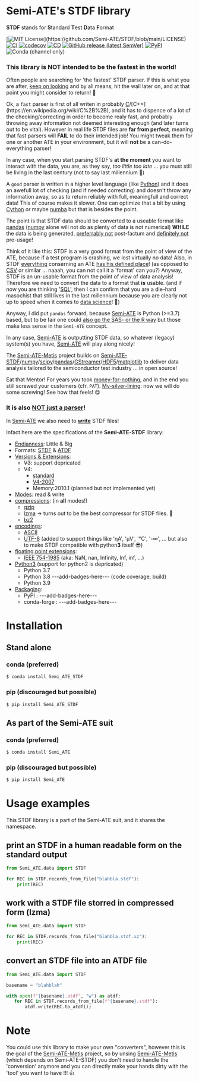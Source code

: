 # Semi-ATE's STDF library

**STDF** stands for **S**tandard **T**est **D**ata **F**ormat

[![MIT License](https://img.shields.io/apm/l/atomic-design-ui.svg?)](https://github.com/Semi-ATE/STDF/blob/main/LICENSE)
[![CI](https://github.com/Semi-ATE/STDF/workflows/CI/badge.svg?branch=main)](https://github.com/Semi-ATE/STDF/actions?query=workflow%3ACI)
[![codecov](https://codecov.io/gh/Semi-ATE/STDF/branch/main/graph/badge.svg?token=BAP0H9OMED)](https://codecov.io/gh/Semi-ATE/STDF)
[![CD](https://github.com/Semi-ATE/STDF/workflows/CD/badge.svg)](https://github.com/Semi-ATE/STDF/actions?query=workflow%3ACD)
[![GitHub release (latest SemVer)](https://img.shields.io/github/v/release/Semi-ATE/STDF?color=blue&label=GitHub&sort=semver)](https://github.com/Semi-ATE/STDF/releases/latest)
[![PyPI](https://img.shields.io/pypi/v/Semi-ATE-STDF?color=blue&label=PyPI)](https://pypi.org/project/Semi-ATE-STDF/)
![Conda (channel only)](https://img.shields.io/conda/vn/conda-forge/Semi-ATE-STDF?color=blue&label=conda-forge)


### This library is NOT intended to be the fastest in the world!

Often people are searching for 'the fastest' STDF parser. If this is what you are after, [keep on looking](https://en.wikipedia.org/wiki/Standard_Test_Data_Format) and by all means, hit the wall later on, and at that point you might consider to return! 🤣

Ok, a `fast` parser is first of all writen in probably [C](https://en.wikipedia.org/wiki/C_(programming_language))/[C++](https://en.wikipedia.org/wiki/C%2B%2B), and it has to dispence of a lot of the checking/correcting in order to become realy fast, and probably throwing away information not deemed interesting enough (and later turns out to be vital). However in real life STDF files are **far from perfect**, meaning that fast parsers will **FAIL** to do their intended job! You might tweak them for one or another ATE in your environment, but it will **not** be a can-do-everything parser!

In any case, when you start parsing STDF's **at the moment** you want to interact with the data, you are, as they say, *too little too late* ... you must still be living in the last century (not to say last millennium 🤪)

A `good` parser is written in a higher level language (like [Python](https://www.python.org/)) and it does an awefull lot of checking (and if needed correcting) and doesn't throw any information away, so as to return reliably with full, meaningfull and correct data! This of course makes it slower. One can optimize that a bit by using [Cython](https://cython.org/) or maybe [numba](http://numba.pydata.org/) but that is besides the point.

The point is that STDF data should be converted to a useable format like [pandas](https://pandas.pydata.org/) ([numpy](https://numpy.org/) alone will not do as plenty of data is not numerical) **WHILE** the data is being generated, <ins>preferrably not</ins> post-factum and <ins>definitely not</ins> pre-usage!

Think of it like this: STDF is a very good format from the point of view of the ATE, because if a test program is crashing, we lost virtually no data! Also, in STDF <ins>everything</ins> conserning an ATE <ins>has his defined place</ins>! (as opposed to [CSV](https://en.wikipedia.org/wiki/Comma-separated_values) or similar ... naaah, you can not call it a 'format' can you?) Anyway, STDF is an un-usable format from the point of view of data analysis! Therefore we need to convert the data to a format that **is** usable. (and if now you are thinking '[SQL](https://en.wikipedia.org/wiki/SQL)', then I can confirm that you are a die-hard masochist that still lives in the last millennium because you are clearly not up to speed when it comes to [data science](https://en.wikipedia.org/wiki/Data_science)! 🧐)

Anyway, I did put `pandas` forward, because [Semi-ATE](https://github.com/Semi-ATE/Semi-ATE) is Python (>=3.7) based, but to be fair one could [also go the SAS- or the R way](https://www.analyticsvidhya.com/blog/2017/09/sas-vs-vs-python-tool-learn/) but those make less sense in the `Semi-ATE` concept.

In any case, [Semi-ATE](https://github.com/Semi-ATE/Semi-ATE) is outputting STDF data, so whatever (legacy) system(s) you have, [Semi-ATE](https://github.com/Semi-ATE/Semi-ATE) will play along nicely!

The [Semi-ATE-Metis](https://github.com/Semi-ATE/Semi-ATE-Metis) project builds on [Semi-ATE-STDF]()/[numpy](https://numpy.org/)/[scipy](https://www.scipy.org/)/[pandas](https://pandas.pydata.org/)/[GStreamer](https://gstreamer.freedesktop.org/)/[HDF5](https://www.hdfgroup.org/solutions/hdf5/)/[matplotlib](https://matplotlib.org/) to deliver data analysis tailored to the semiconductor test industry ... in open source!

Eat that Mentor! For years you took [money-for-nothing](https://www.youtube.com/watch?v=wTP2RUD_cL0), and in the end you still screwed your customers (cfr. `PAT`). [My-silver-lining](https://www.youtube.com/watch?v=DKL4X0PZz7M): now we will do some screwing! See how that feels! 😋

### It is also <ins>NOT just a parser</ins>!

In [Semi-ATE](https://github.com/Semi-ATE/Semi-ATE) we also need to **<ins>write</ins>** STDF files!

Infact here are the specifications of the **Semi-ATE-STDF** library:

 - [<ins>Endianness</ins>](https://en.wikipedia.org/wiki/Endianness): Little & Big
 - Formats: [STDF]((/docs/standards/STDF/STDF-V4-spec.pdf)) & [ATDF](https://sourceforge.net/p/freestdf/svn/HEAD/tree/docs/atdf-spec.pdf?format=raw)
 - <ins>Versions & Extensions</ins>:
   - ~~V3~~: support depricated
   - V4:
     - [standard](/docs/standards/STDF/STDF-V4-spec.pdf)
     - [V4-2007](/docs/standards/STDF/STDF-V4-2007-spec.pdf)
     - Memory:2010.1 (planned but not implemented yet)
 - <ins>Modes</ins>: read & write
 - <ins>compressions</ins>: (in **all** modes!)
   - [gzip](https://www.gnu.org/software/gzip/)
   - [lzma](https://en.wikipedia.org/wiki/Lempel%E2%80%93Ziv%E2%80%93Markov_chain_algorithm) → turns out to be the best compressor for STDF files. 🤫
   - [bz2](https://www.sourceware.org/bzip2/)
 - <ins>encodings</ins>:
   - [ASCII](https://en.wikipedia.org/wiki/ASCII)
   - [UTF-8](https://en.wikipedia.org/wiki/UTF-8) (added to support things like 'ηA', 'μV', '°C', '-∞', ... but also to make STDF compatible with python**3** itself 😎)
 - <ins>floating point extensions</ins>:
   - [IEEE 754-1985](https://en.wikipedia.org/wiki/IEEE_754-1985) (aka: NaN, nan, Infinity, Inf, inf, ...)
 - <ins>Python3</ins> (support for python2 is depricated)
   - Python 3.7
   - Python 3.8   ---add-badges-here--- (code coverage, build)
   - Python 3.9 
  - <ins>Packaging</ins>:
    - PyPI : ---add-badges-here--- 
    - conda-forge : ---add-badges-here---
    
# Installation

## Stand alone

### conda (preferred)

```bash
$ conda install Semi_ATE_STDF
```

### pip (discouraged but possible)

```bash
$ pip install Semi_ATE_STDF
```

## As part of the Semi-ATE suit

### conda (preferred)

```bash
$ conda install Semi_ATE
```

### pip (discouraged but possible)

```bash
$ pip install Semi_ATE
```

# Usage examples

This STDF library is a part of the Semi-ATE suit, and it shares the namespace.


## print an STDF in a human readable form on the standard output

```python
from Semi_ATE.data import STDF

for REC in STDF.records_from_file("blahbla.stdf"):
    print(REC)
```

## work with a STDF file storred in compressed form (lzma)

```python
from Semi_ATE.data import STDF

for REC in STDF.records_from_file("blahbla.stdf.xz"):
    print(REC)
```

## convert an STDF file into an ATDF file

```python
from Semi_ATE.data import STDF

basename = "blahblah"

with open(f"{basename}.atdf", "w") as atdf:
   for REC in STDF.records_from_file(f"{basename}.stdf"):
       atdf.write(REC.to_atdf())
```

# Note

You could use this library to make your own "converters", however this is the goal of the [Semi-ATE-Metis](https://github.com/Semi-ATE/Semi-ATE-Metis) project, so by unsing [Semi-ATE-Metis](https://github.com/Semi-ATE/Semi-ATE-Metis) (which depends on Semi-ATE-STDF) you don't need to handle the 'conversion' anymore and you can directly make your hands dirty with the 'tool' you want to have !!! :thumbsup: 

